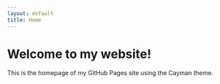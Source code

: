 ```yaml
---
layout: default
title: Home
---
```


# Welcome to my website!

This is the homepage of my GitHub Pages site using the Cayman theme.
